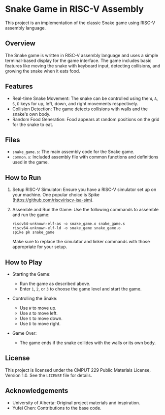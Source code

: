 # Snake Game in RISC-V Assembly

This project is an implementation of the classic Snake game using RISC-V assembly language.

## Overview

The Snake game is written in RISC-V assembly language and uses a simple terminal-based display for the game interface. The game includes basic features like moving the snake with keyboard input, detecting collisions, and growing the snake when it eats food.

## Features

- Real-time Snake Movement: The snake can be controlled using the `W`, `A`, `S`, `D` keys for up, left, down, and right movements respectively.
- Collision Detection: The game detects collisions with walls and the snake's own body.
- Random Food Generation: Food appears at random positions on the grid for the snake to eat.

## Files

- `snake_game.s`: The main assembly code for the Snake game.
- `common.s`: Included assembly file with common functions and definitions used in the game.

## How to Run

1. Setup RISC-V Simulator:
   Ensure you have a RISC-V simulator set up on your machine. One popular choice is Spike (https://github.com/riscv/riscv-isa-sim).

2. Assemble and Run the Game:
   Use the following commands to assemble and run the game:
   ```
   riscv64-unknown-elf-as -o snake_game.o snake_game.s
   riscv64-unknown-elf-ld -o snake_game snake_game.o
   spike pk snake_game
   ```
   Make sure to replace the simulator and linker commands with those appropriate for your setup.

## How to Play

- Starting the Game:
  - Run the game as described above.
  - Enter `1`, `2`, or `3` to choose the game level and start the game.

- Controlling the Snake:
  - Use `W` to move up.
  - Use `A` to move left.
  - Use `S` to move down.
  - Use `D` to move right.

- Game Over:
  - The game ends if the snake collides with the walls or its own body.

## License

This project is licensed under the CMPUT 229 Public Materials License, Version 1.0. See the `LICENSE` file for details.

## Acknowledgements

- University of Alberta: Original project materials and inspiration.
- Yufei Chen: Contributions to the base code.

